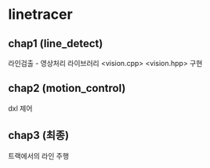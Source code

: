 # linetracer

## chap1 (line_detect)

라인검출 - 영상처리 라이브러리 <vision.cpp> <vision.hpp> 구현

## chap2 (motion_control)

dxl 제어

## chap3 (최종)

트랙에서의 라인 주행
